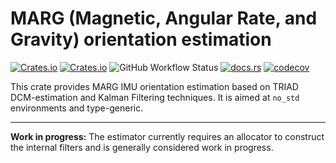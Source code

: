 # MARG (Magnetic, Angular Rate, and Gravity) orientation estimation

[![Crates.io](https://img.shields.io/crates/v/marg-orientation)](https://crates.io/crates/marg-orientation)
[![Crates.io](https://img.shields.io/crates/l/marg-orientation)](https://crates.io/crates/marg-orientation)
![GitHub Workflow Status](https://img.shields.io/github/actions/workflow/status/sunsided/marg-orientation/rust.yml)
[![docs.rs](https://img.shields.io/docsrs/marg-orientation)](https://docs.rs/marg-orientation/)
[![codecov](https://codecov.io/gh/sunsided/marg-orientation/graph/badge.svg?token=LTSCCVqdTp)](https://codecov.io/gh/sunsided/marg-orientation)

This crate provides MARG IMU orientation estimation based on TRIAD DCM-estimation and Kalman Filtering techniques.
It is aimed at `no_std` environments and type-generic.

---

**Work in progress:** The estimator currently requires an allocator to construct the internal filters and is generally
considered work in progress.
